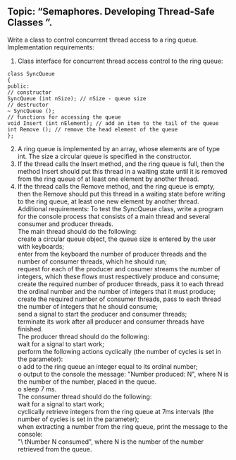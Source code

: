 ## Topic: “Semaphores. Developing Thread-Safe Classes ”.

Write a class to control concurrent thread access to a ring queue.
Implementation requirements:<br>
1. Class interface for concurrent thread access control to the ring queue:
```
class SyncQueue
{
public:
// constructor
SyncQueue (int nSize); // nSize - queue size
// destructor
~ SyncQueue ();
// functions for accessing the queue
void Insert (int nElement); // add an item to the tail of the queue
int Remove (); // remove the head element of the queue
};
```
2. A ring queue is implemented by an array, whose elements are of type int. The size a circular queue is specified in the constructor.
3. If the thread calls the Insert method, and the ring queue is full, then the method Insert should put this thread in a waiting state until it is removed from the ring queue of at least one element by another thread.
4. If the thread calls the Remove method, and the ring queue is empty, then the Remove should put this thread in a waiting state before writing to the ring queue, at least one new element by another thread.<br>
Additional requirements:
To test the SyncQueue class, write a program for the console process that consists of a main thread and several consumer and producer threads.<br>
The main thread should do the following:<br>
create a circular queue object, the queue size is entered by the user with keyboards;<br>
enter from the keyboard the number of producer threads and the number of consumer threads, which he should run;<br>
request for each of the producer and cosumer streams the number of integers, which these flows must respectively produce and consume;<br>
create the required number of producer threads, pass it to each thread the ordinal number and the number of integers that it must produce;<br>
create the required number of consumer threads, pass to each thread the number of integers that he should consume;<br>
send a signal to start the producer and consumer threads;<br>
terminate its work after all producer and consumer threads have finished.<br>
The producer thread should do the following:<br>
wait for a signal to start work;<br>
perform the following actions cyclically (the number of cycles is set in the parameter):<br>
o add to the ring queue an integer equal to its ordinal number;<br>
o output to the console the message: "Number produced: N", where N is the number of the number, placed in the queue.<br>
o sleep 7 ms.<br>
The consumer thread should do the following:<br>
wait for a signal to start work;<br>
cyclically retrieve integers from the ring queue at 7ms intervals (the number of cycles is set in the parameter);<br>
when extracting a number from the ring queue, print the message to the console:<br>
"\ tNumber N consumed", where N is the number of the number retrieved from the queue.<br>
